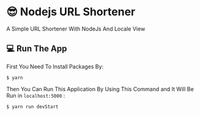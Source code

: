 # 😎 Nodejs URL Shortener
A Simple URL Shortener With NodeJs And Locale View

## 💻 Run The App
First You Need To Install Packages By: 

```
$ yarn
```

Then You Can Run This Application By Using This Command and It Will Be Run in `localhost:5000` :
```
$ yarn run devStart
```
